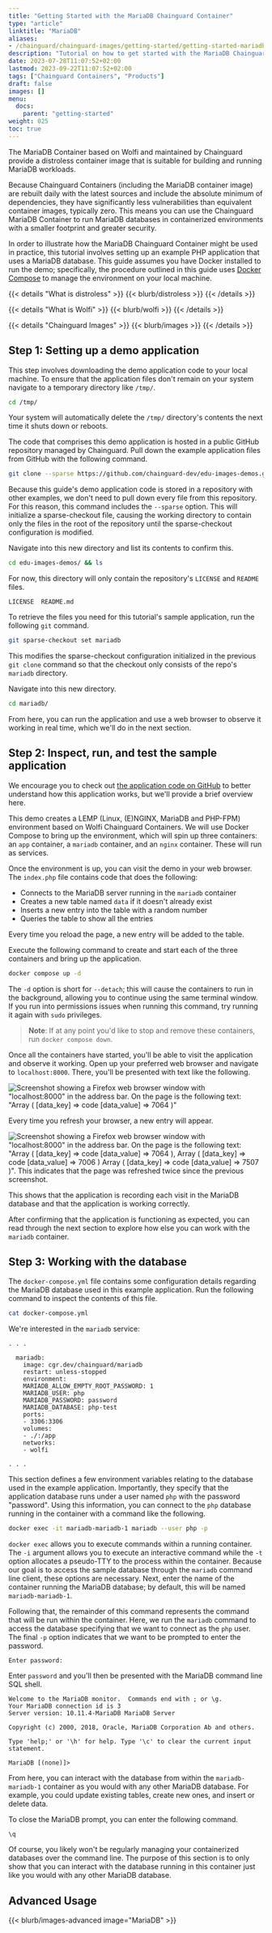 ```yaml
---
title: "Getting Started with the MariaDB Chainguard Container"
type: "article"
linktitle: "MariaDB"
aliases: 
- /chainguard/chainguard-images/getting-started/getting-started-mariadb
description: "Tutorial on how to get started with the MariaDB Chainguard Image"
date: 2023-07-28T11:07:52+02:00
lastmod: 2023-09-22T11:07:52+02:00
tags: ["Chainguard Containers", "Products"]
draft: false
images: []
menu:
  docs:
    parent: "getting-started"
weight: 025
toc: true
---
```


The MariaDB Container based on Wolfi and maintained by Chainguard provide a distroless container image that is suitable for building and running MariaDB workloads.

Because Chainguard Containers (including the MariaDB container image) are rebuilt daily with the latest sources and include the absolute minimum of dependencies, they have significantly less vulnerabilities than equivalent container images, typically zero. This means you can use the Chainguard MariaDB Container to run MariaDB databases in containerized environments with a smaller footprint and greater security.

In order to illustrate how the MariaDB Chainguard Container might be used in practice, this tutorial involves setting up an example PHP application that uses a MariaDB database. This guide assumes you have Docker installed to run the demo; specifically, the procedure outlined in this guide uses [Docker Compose](https://docs.docker.com/compose/install/) to manage the environment on your local machine.

{{< details "What is distroless" >}}
{{< blurb/distroless >}}
{{< /details >}}

{{< details "What is Wolfi" >}}
{{< blurb/wolfi >}}
{{< /details >}}

{{< details "Chainguard Images" >}}
{{< blurb/images >}}
{{< /details >}}


## Step 1: Setting up a demo application

This step involves downloading the demo application code to your local machine. To ensure that the application files don't remain on your system navigate to a temporary directory like `/tmp/`.

```sh
cd /tmp/
```

Your system will automatically delete the `/tmp/` directory's contents the next time it shuts down or reboots.

The code that comprises this demo application is hosted in a public GitHub repository managed by Chainguard. Pull down the example application files from GitHub with the following command.

```sh
git clone --sparse https://github.com/chainguard-dev/edu-images-demos.git
```

Because this guide's demo application code is stored in a repository with other examples, we don't need to pull down every file from this repository. For this reason, this command includes the `--sparse` option. This will initialize a sparse-checkout file, causing the working directory to contain only the files in the root of the repository until the sparse-checkout configuration is modified.

Navigate into this new directory and list its contents to confirm this.

```sh
cd edu-images-demos/ && ls
```

For now, this directory will only contain the repository's `LICENSE` and `README` files.

```
LICENSE  README.md
```

To retrieve the files you need for this tutorial's sample application, run the following `git` command.

```sh
git sparse-checkout set mariadb
```

This modifies the sparse-checkout configuration initialized in the previous `git clone` command so that the checkout only consists of the repo's `mariadb` directory.

Navigate into this new directory.

```sh
cd mariadb/
```

From here, you can run the application and use a web browser to observe it working in real time, which we'll do in the next section.


## Step 2: Inspect, run, and test the sample application

We encourage you to check out [the application code on GitHub](https://github.com/chainguard-dev/edu-images-demos/tree/main/mariadb) to better understand how this application works, but we'll provide a brief overview here.

This demo creates a LEMP (Linux, (E)NGINX, MariaDB and PHP-FPM) environment based on Wolfi Chainguard Containers. We will use Docker Compose to bring up the environment, which will spin up three containers: an `app` container, a `mariadb` container, and an `nginx` container. These will run as services.

Once the environment is up, you can visit the demo in your web browser. The `index.php` file contains code that does the following:

* Connects to the MariaDB server running in the `mariadb` container
* Creates a new table named `data` if it doesn't already exist
* Inserts a new entry into the table with a random number
* Queries the table to show all the entries

Every time you reload the page, a new entry will be added to the table.

Execute the following command to create and start each of the three containers and bring up the application.

```sh
docker compose up -d
```

The `-d` option is short for `--detach`; this will cause the containers to run in the background, allowing you to continue using the same terminal window. If you run into permissions issues when running this command, try running it again with `sudo` privileges.

> **Note**: If at any point you'd like to stop and remove these containers, run `docker compose down`.

Once all the containers have started, you'll be able to visit the application and observe it working. Open up your preferred web browser and navigate to `localhost:8000`. There, you'll be presented with text like the following.

![Screenshot showing a Firefox web browser window with "localhost:8000" in the address bar. On the page is the following text: "Array ( [data_key] => code [data_value] => 7064 )"](mdb-demo-success-1.png)

Every time you refresh your browser, a new entry will appear.

![Screenshot showing a Firefox web browser window with "localhost:8000" in the address bar. On the page is the following text: "Array ( [data_key] => code [data_value] => 7064 ), Array ( [data_key] => code [data_value] => 7006 ) Array ( [data_key] => code [data_value] => 7507 )". This indicates that the page was refreshed twice since the previous screenshot.](mdb-demo-success-2.png)

This shows that the application is recording each visit in the MariaDB database and that the application is working correctly.

After confirming that the application is functioning as expected, you can read through the next section to explore how else you can work with the `mariadb` container.


## Step 3: Working with the database

The `docker-compose.yml` file contains some configuration details regarding the MariaDB database used in this example application. Run the following command to inspect the contents of this file.

```sh
cat docker-compose.yml
```

We're interested in the `mariadb` service:

```
. . .

  mariadb:
	image: cgr.dev/chainguard/mariadb
	restart: unless-stopped
	environment:
  	MARIADB_ALLOW_EMPTY_ROOT_PASSWORD: 1
  	MARIADB_USER: php
  	MARIADB_PASSWORD: password
  	MARIADB_DATABASE: php-test
	ports:
  	- 3306:3306
	volumes:
  	- ./:/app
	networks:
  	- wolfi

. . .
```

This section defines a few environment variables relating to the database used in the example application. Importantly, they specify that the application database runs under a user named `php` with the password "password". Using this information, you can connect to the `php` database running in the container with a command like the following.

```sh
docker exec -it mariadb-mariadb-1 mariadb --user php -p
```

`docker exec` allows you to execute commands within a running container. The `-i` argument allows you to execute an interactive command while the `-t` option allocates a pseudo-TTY to the process within the container. Because our goal is to access the sample database through the `mariadb` command line client, these options are necessary. Next, enter the name of the container running the MariaDB database; by default, this will be named `mariadb-mariadb-1`.

Following that, the remainder of this command represents the command that will be run within the container. Here, we run the `mariadb` command to access the database specifying that we want to connect as the `php` user. The final `-p` option indicates that we want to be prompted to enter the password.

```
Enter password:
```

Enter `password` and you'll then be presented with the MariaDB command line SQL shell.

```
Welcome to the MariaDB monitor.  Commands end with ; or \g.
Your MariaDB connection id is 3
Server version: 10.11.4-MariaDB MariaDB Server

Copyright (c) 2000, 2018, Oracle, MariaDB Corporation Ab and others.

Type 'help;' or '\h' for help. Type '\c' to clear the current input statement.

MariaDB [(none)]>
```

From here, you can interact with the database from within the `mariadb-mariadb-1` container as you would with any other MariaDB database. For example, you could update existing tables, create new ones, and insert or delete data.

To close the MariaDB prompt, you can enter the following command.

```MariaDB
\q
```

Of course, you likely won't be regularly managing your containerized databases over the command line. The purpose of this section is to only show that you can interact with the database running in this container just like you would with any other MariaDB database.

## Advanced Usage

{{< blurb/images-advanced image="MariaDB" >}}
